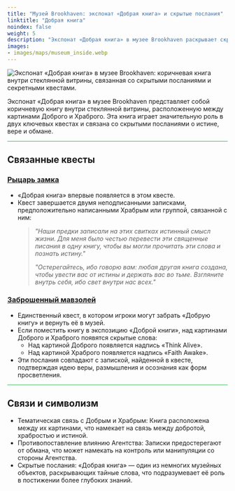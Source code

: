 ```yaml
---
title: "Музей Brookhaven: экспонат «Добрая книга» и скрытые послания"
linktitle: "Добрая книга"
noindex: false
weight: 5
description: "Экспонат «Добрая книга» в музее Brookhaven раскрывает скрытые послания и играет ключевую роль в квестах, раскрывающих более глубокие тайны и истины города."
images: 
- images/maps/museum_inside.webp
---
```


![Экспонат «Добрая книга» в музее Brookhaven: коричневая книга внутри стеклянной витрины, связанная со скрытыми посланиями и секретными квестами.](/images/bh/museum_good_book.webp?height=200px)

Экспонат «Добрая книга» в музее Brookhaven представляет собой коричневую книгу внутри стеклянной витрины, расположенную между картинами Доброго и Храброго. Эта книга играет значительную роль в двух ключевых квестах и связана со скрытыми посланиями о истине, вере и обмане.

<hr style="background-color: #28b44c" size=8>

## Связанные квесты
### [Рыцарь замка](/lore/quests/knight_of_the_castle/)
- «Добрая книга» впервые появляется в этом квесте.
- Квест завершается двумя неподписанными записками, предположительно написанными Храбрым или группой, связанной с ним:
  > *"Наши предки записали на этих свитках истинный смысл жизни. Для меня было честью перевести эти священные писания в одну книгу, чтобы вы могли прочитать эти слова и познать истину."*
  >  
  > *"Остерегайтесь, ибо говорю вам: любая другая книга создана, чтобы увести вас от истины и держать вас во тьме. Взгляните внутрь себя, ибо свет внутри нас всех."*

### [Заброшенный мавзолей](/lore/quests/abandoned_mausoleum/)
- Единственный квест, в котором игроки могут забрать «Добрую книгу» и вернуть её в музей.
- Если поместить книгу в экспозицию «Доброй книги», над картинами Доброго и Храброго появятся скрытые слова:
  - Над картиной Доброго появляется надпись «Think Alive».
  - Над картиной Храброго появляется надпись «Faith Awake».
- Эти послания совпадают с запиской, найденной в квесте, подтверждая идею веры, размышления и осознания как форм просветления.

<hr style="background-color: #28b44c" size=8>

## Связи и символизм
- Тематическая связь с Добрым и Храбрым: Книга расположена между их картинами, что намекает на связь между добротой, храбростью и истиной.
- Противопоставление влиянию Агентства: Записки предостерегают от обмана, что может намекать на контроль или манипуляции со стороны Агентства.
- Скрытые послания: «Добрая книга» — один из немногих музейных объектов, раскрывающих тайные слова, что подразумевает её роль в постижении более глубоких знаний.
